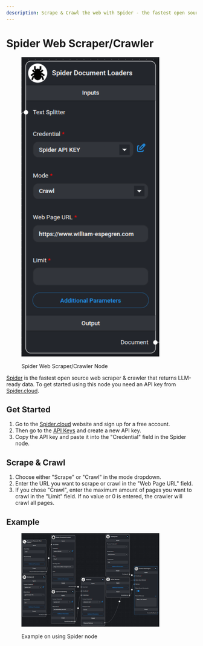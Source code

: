 ```yaml
---
description: Scrape & Crawl the web with Spider - the fastest open source web scraper & crawler.
---
```


# Spider Web Scraper/Crawler

<figure><img src="../../../.gitbook/assets/spider.png" alt="Spider Node" width="365"><figcaption><p>Spider Web Scraper/Crawler Node</p></figcaption></figure>

[Spider](https://spider.cloud/?ref=tromai) is the fastest open source web scraper & crawler that returns LLM-ready data. To get started using this node you need an API key from [Spider.cloud](https://spider.cloud/?ref=tromai).

## Get Started

1. Go to the [Spider.cloud](https://spider.cloud/?ref=tromai) website and sign up for a free account.
2. Then go to the [API Keys](https://spider.cloud/api-keys) and create a new API key.
3. Copy the API key and paste it into the "Credential" field in the Spider node.

## Scrape & Crawl

1. Choose either "Scrape" or "Crawl" in the mode dropdown.
2. Enter the URL you want to scrape or crawl in the "Web Page URL" field.
3. If you chose "Crawl", enter the maximum amount of pages you want to crawl in the "Limit" field. If no value or 0 is entered, the crawler will crawl all pages.

## Example

<figure><img src="../../../.gitbook/assets/spider_example_usage.png" alt="Example on using spider node" width="365"><figcaption><p>Example on using Spider node</p></figcaption></figure>
